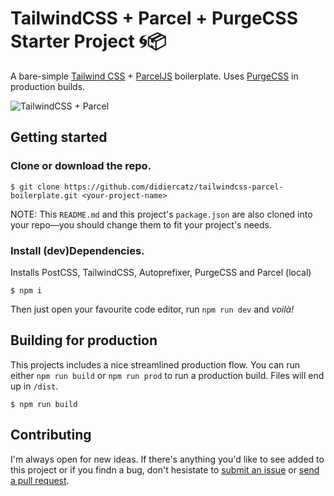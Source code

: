 # TailwindCSS + Parcel + PurgeCSS Starter Project 🌀📦

A bare-simple [Tailwind CSS](https://tailwindcss.com) + [ParcelJS](https://parceljs.org) boilerplate. Uses [PurgeCSS](https://www.purgecss.com/) in production builds.

![TailwindCSS + Parcel](https://huisje83.nl/tw-p.png)

## Getting started

### Clone or download the repo.

```
$ git clone https://github.com/didiercatz/tailwindcss-parcel-boilerplate.git <your-project-name>
```

NOTE: This `README.md` and this project's `package.json` are also cloned into your repo—you should change them to fit your project's needs.

### Install (dev)Dependencies.

Installs PostCSS, TailwindCSS, Autoprefixer, PurgeCSS and Parcel (local)

```
$ npm i
```

Then just open your favourite code editor, run `npm run dev` and _voilà!_

## Building for production

This projects includes a nice streamlined production flow. You can run either `npm run build` or `npm run prod` to run a production build. Files will end up in `/dist`.

```
$ npm run build
```

## Contributing

I'm always open for new ideas. If there's anything you'd like to see added to this project or if you findn a bug, don't hesistate to [submit an issue](https://github.com/didiercatz/tailwindcss-parcel-boilerplate/issues/new) or [send a pull request](https://github.com/didiercatz/tailwindcss-parcel-boilerplate/pull/new/master).
